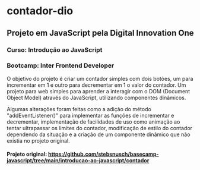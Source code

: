 # contador-dio
## Projeto em JavaScript pela Digital Innovation One
### Curso: Introdução ao JavaScript
### Bootcamp: Inter Frontend Developer

O objetivo do projeto é criar um contador simples com dois botões, um para incrementar em 1 e outro para decrementar em 1 o valor do contador.
Um projeto para web simples para aprender a interagir com o DOM (Document Object Model) através do JavaScript, utilizando componentes dinâmicos.

Algumas alterações foram feitas como a adição do método "addEventListener()" para implementar as funções de incrementar e decrementar, implementação de facilidades de uso como animação ao tentar ultrapassar os limites do contador, modificação de estilo do contador dependendo da situação e a criação de um componente dinâmico que não existia no projeto original.


#### Projeto original: https://github.com/stebsnusch/basecamp-javascript/tree/main/introducao-ao-javascript/contador
